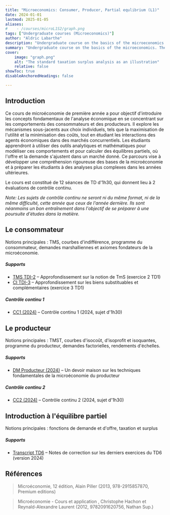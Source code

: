 ```yaml
---
title: "Microeconomics: Consumer, Producer, Partial equlibrium (L1)"
date: 2024-01-01
lastmod: 2025-01-05
aliases: 
#    - /courses/microL1S2/graph.png
tags: ["Undergraduate courses (Microeconomics)"]
author: "Aldric Labarthe"
description: "Undergraduate course on the basics of the microeconomics. The course is given in French at Université Panthéon-Sorbonne." 
summary: "Undergraduate course on the basics of the microeconomics. The course is given in French at Université Panthéon-Sorbonne." 
cover:
    image: "graph.png"
    alt: "The standard taxation surplus analysis as an illustration"
    relative: false
showToc: true
disableAnchoredHeadings: false

---
```


## Introduction

Ce cours de microéconomie de première année a pour objectif d'introduire les concepts fondamentaux de l'analyse économique en se concentrant sur les comportements des consommateurs et des producteurs. Il explore les mécanismes sous-jacents aux choix individuels, tels que la maximisation de l'utilité et la minimisation des coûts, tout en étudiant les interactions des agents économiques dans des marchés concurrentiels. Les étudiants apprendront à utiliser des outils analytiques et mathématiques pour modéliser ces comportements et pour calculer des équilibres partiels, où l'offre et la demande s'ajustent dans un marché donné. Ce parcours vise à développer une compréhension rigoureuse des bases de la microéconomie et à préparer les étudiants à des analyses plus complexes dans les années ultérieures.

Le cours est constitué de 12 séances de TD d'1h30, qui donnent lieu à 2 évaluations de contrôle continu. 

*Note: Les sujets de contrôle continu ne seront ni du même format, ni de la même difficulté, cette année que ceux de l'année dernière. Ils sont néanmoins un bon entraînement dans l'objectif de se préparer à une poursuite d'études dans la matière.*

## Le consommateur

Notions principales : TMS, courbes d'indifférence, programme du consommateur, demandes marshalliennes et axiomes fondateurs de la microéconomie.

##### Supports

+ [TMS TDI-2](td1.2TMSALABARTHE.pdf) – Approfondissement sur la notion de TmS (exercice 2 TD1)
+ [CI TDI-3](td1.3CIALABARTHE.pdf) – Approfondissement sur les biens substituables et complémentaires (exercice 3 TD1)

##### Contrôle continu 1

+ [CC1 (2024)](CC1-2024-AL.pdf) – Contrôle continu 1 (2024, sujet d'1h30)

## Le producteur

Notions principales : TMST, courbes d'isocoût, d'isoprofit et isoquantes, programme du producteur, demandes factorielles, rendements d'échelles.

##### Supports

+ [DM Producteur (2024)](DMProdALABARTHE.pdf) – Un devoir maison sur les techniques fondamentales de la microéconomie du producteur

##### Contrôle continu 2

+ [CC2 (2024)](CC2-2024-AL.pdf) – Contrôle continu 2 (2024, sujet d'1h30)

## Introduction à l'équilibre partiel

Notions principales : fonctions de demande et d'offre, taxation et surplus

##### Supports

+ [Transcript TD6](transcriptTD6-18av24.pdf) – Notes de correction sur les derniers exercices du TD6 (version 2024)

## Références


> Microéconomie, 12 édition, Alain Piller (2013, 978-2915857870, Premium editions)

> Microéconomie - Cours et application , Christophe Hachon et Reynald-Alexandre Laurent (2012, 9782091620756, Nathan Sup.)


